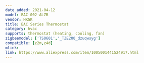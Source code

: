 ```yaml
---
date_added: 2021-04-12
model: BAC-002-ALZB
vendor: HKGK
title: BAC Series Thermostat
category: hvac
supports: thermostat (heating, cooling, fan)
zigbeemodel: ['TS0601','_TZE200_dzuqwsyg']
compatible: [z2m,z4d]
mlink:
link: https://www.aliexpress.com/item/1005001441524917.html
---
```

